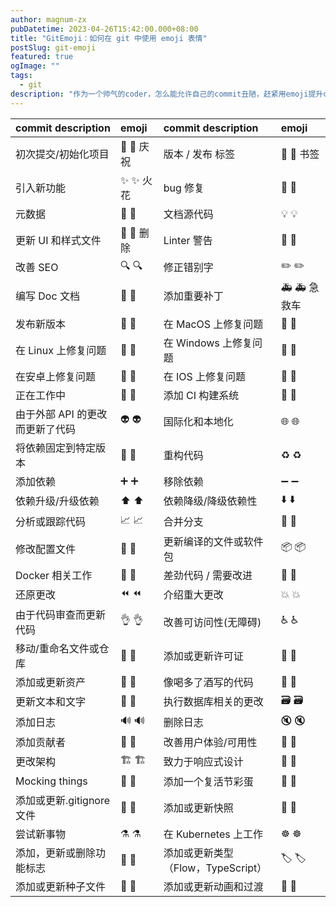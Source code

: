 ```yaml
---
author: magnum-zx
pubDatetime: 2023-04-26T15:42:00.000+08:00
title: "GitEmoji：如何在 git 中使用 emoji 表情"
postSlug: git-emoji
featured: true
ogImage: ""
tags:
  - git
description: "作为一个帅气的coder，怎么能允许自己的commit丑陋，赶紧用emoji提升commit的帅气度！"
---
```



| commit description              | emoji                         | commit description                 | emoji                          |
| :------------------------------ | :---------------------------- | :--------------------------------- | :----------------------------- |
| 初次提交/初始化项目             | 🎉 :tada: 庆祝                | 版本 / 发布 标签                   | 🔖 :bookmark: 书签             |
| 引入新功能                      | ✨ :sparkles: 火花            | bug 修复                           | 🐛 :bug:                       |
| 元数据                          | 📇 :card_index:               | 文档源代码                         | 💡 :bulb:                      |
| 更新 UI 和样式文件              | 💄 :lipstick: 删除            | Linter 警告                        | 🚨 :rotating_light:            |
| 改善 SEO                        | 🔍 :mag:                      | 修正错别字                         | ✏️ :pencil2:                   |
| 编写 Doc 文档                   | 📝 :pencil:                   | 添加重要补丁                       | 🚑 :ambulance: 急救车          |
| 发布新版本                      | 🚀 :rocket:                   | 在 MacOS 上修复问题                | 🍎 :apple:                     |
| 在 Linux 上修复问题             | 🐧 :penguin:                  | 在 Windows 上修复问题              | 🏁 :checkered_flag:            |
| 在安卓上修复问题                | 🤖 :robot:                    | 在 IOS 上修复问题                  | 🍏 :green_apple:               |
| 正在工作中                      | 🚧 :construction:             | 添加 CI 构建系统                   | 👷 :construction_worker:       |
| 由于外部 API 的更改而更新了代码 | 👽 :alien:                    | 国际化和本地化                     | 🌐 :globe_with_meridians:      |
| 将依赖固定到特定版本            | 📌 :pushpin:                  | 重构代码                           | ♻️ :recycle:                   |
| 添加依赖                        | ➕ :heavy_plus_sign:          | 移除依赖                           | ➖ :heavy_minus_sign:          |
| 依赖升级/升级依赖               | ⬆️ :arrow_up:                 | 依赖降级/降级依赖性                | ⬇️ :arrow_down:                |
| 分析或跟踪代码                  | 📈 :chart_with_upwards_trend: | 合并分支                           | 🔀 :twisted_rightwards_arrows: |
| 修改配置文件                    | 🔧 :wrench:                   | 更新编译的文件或软件包             | 📦 :package:                   |
| Docker 相关工作                 | 🐳 :whale:                    | 差劲代码 / 需要改进                | 💩 :hankey:                    |
| 还原更改                        | ⏪ :rewind:                   | 介绍重大更改                       | 💥 :boom:                      |
| 由于代码审查而更新代码          | 👌 :ok_hand:                  | 改善可访问性(无障碍)               | ♿️ :wheelchair:               |
| 移动/重命名文件或仓库           | 🚚 :truck:                    | 添加或更新许可证                   | 📄 :page_facing_up:            |
| 添加或更新资产                  | 🍱 :bento:                    | 像喝多了酒写的代码                 | 🍻 :beers:                     |
| 更新文本和文字                  | 💬 :speech_balloon:           | 执行数据库相关的更改               | 🗃️ :card_file_box:             |
| 添加日志                        | 🔊 :loud_sound:               | 删除日志                           | 🔇 :mute:                      |
| 添加贡献者                      | 👥 :busts_in_silhouette:      | 改善用户体验/可用性                | 🚸 :children_crossing:         |
| 更改架构                        | 🏗️ :building_construction:    | 致力于响应式设计                   | 📱 :iphone:                    |
| Mocking things                  | 🤡 :clown_face:               | 添加一个复活节彩蛋                 | 🥚 :egg:                       |
| 添加或更新.gitignore 文件       | 🙈 :see_no_evil:              | 添加或更新快照                     | 📸 :camera_flash:              |
| 尝试新事物                      | ⚗️ :alembic:                  | 在 Kubernetes 上工作               | ☸️ :wheel_of_dharma:           |
| 添加，更新或删除功能标志        | 🚩 :triangular_flag_on_post:  | 添加或更新类型（Flow，TypeScript） | 🏷️ :label:                     |
| 添加或更新种子文件              | 🌱 :seedling:                 | 添加或更新动画和过渡               | 💫 :dizzy:                     |
